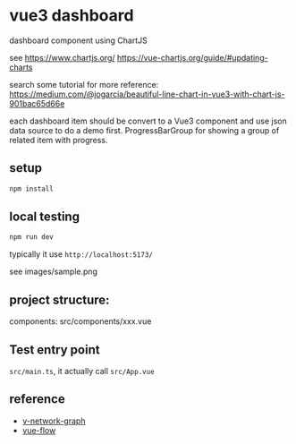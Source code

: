 # vue3 dashboard

dashboard component using ChartJS


see 
https://www.chartjs.org/
https://vue-chartjs.org/guide/#updating-charts

search some tutorial for more reference:
https://medium.com/@jogarcia/beautiful-line-chart-in-vue3-with-chart-js-901bac65d66e


each dashboard item should be convert to a Vue3 component and use json data source to do a demo first.
ProgressBarGroup for showing a group of related item with progress.

## setup

```bash
npm install
```

## local testing
```bash
npm run dev
```

typically it use  `http://localhost:5173/`

see images/sample.png


## project structure: 
components:
src/components/xxx.vue

## Test entry point
`src/main.ts`, it actually call `src/App.vue`


## reference

- [v-network-graph](https://github.com/dash14/v-network-graph)
- [vue-flow](https://github.com/bcakmakoglu/vue-flow)